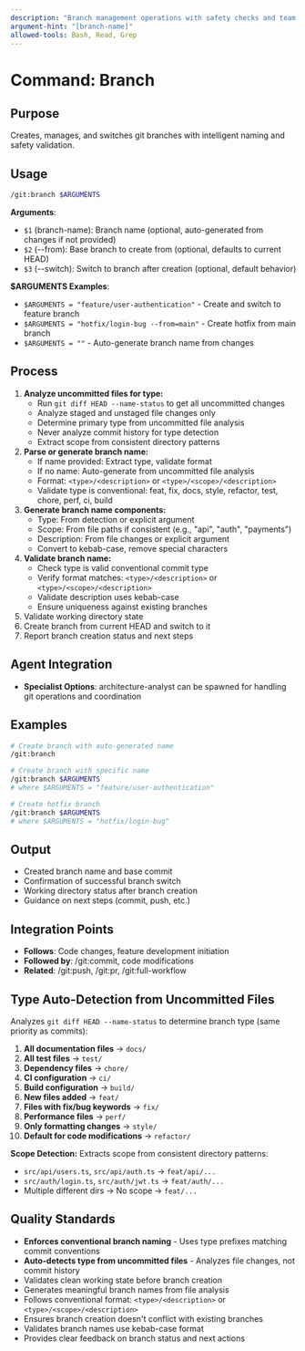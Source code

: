 ```yaml
---
description: "Branch management operations with safety checks and team workflows"
argument-hint: "[branch-name]"
allowed-tools: Bash, Read, Grep
---
```


# Command: Branch

## Purpose

Creates, manages, and switches git branches with intelligent naming and safety validation.

## Usage

```bash
/git:branch $ARGUMENTS
```

**Arguments**:

- `$1` (branch-name): Branch name (optional, auto-generated from changes if not provided)
- `$2` (--from): Base branch to create from (optional, defaults to current HEAD)
- `$3` (--switch): Switch to branch after creation (optional, default behavior)

**$ARGUMENTS Examples**:

- `$ARGUMENTS = "feature/user-authentication"` - Create and switch to feature branch
- `$ARGUMENTS = "hotfix/login-bug --from=main"` - Create hotfix from main branch
- `$ARGUMENTS = ""` - Auto-generate branch name from changes

## Process

1. **Analyze uncommitted files for type:**
   - Run `git diff HEAD --name-status` to get all uncommitted changes
   - Analyze staged and unstaged file changes only
   - Determine primary type from uncommitted file analysis
   - Never analyze commit history for type detection
   - Extract scope from consistent directory patterns
2. **Parse or generate branch name:**
   - If name provided: Extract type, validate format
   - If no name: Auto-generate from uncommitted file analysis
   - Format: `<type>/<description>` or `<type>/<scope>/<description>`
   - Validate type is conventional: feat, fix, docs, style, refactor, test, chore, perf, ci, build
3. **Generate branch name components:**
   - Type: From detection or explicit argument
   - Scope: From file paths if consistent (e.g., "api", "auth", "payments")
   - Description: From file changes or explicit argument
   - Convert to kebab-case, remove special characters
4. **Validate branch name:**
   - Check type is valid conventional commit type
   - Verify format matches: `<type>/<description>` or `<type>/<scope>/<description>`
   - Validate description uses kebab-case
   - Ensure uniqueness against existing branches
5. Validate working directory state
6. Create branch from current HEAD and switch to it
7. Report branch creation status and next steps

## Agent Integration

- **Specialist Options**: architecture-analyst can be spawned for handling git operations and coordination

## Examples

```bash
# Create branch with auto-generated name
/git:branch

# Create branch with specific name
/git:branch $ARGUMENTS
# where $ARGUMENTS = "feature/user-authentication"

# Create hotfix branch
/git:branch $ARGUMENTS
# where $ARGUMENTS = "hotfix/login-bug"
```

## Output

- Created branch name and base commit
- Confirmation of successful branch switch
- Working directory status after branch creation
- Guidance on next steps (commit, push, etc.)

## Integration Points

- **Follows**: Code changes, feature development initiation
- **Followed by**: /git:commit, code modifications
- **Related**: /git:push, /git:pr, /git:full-workflow

## Type Auto-Detection from Uncommitted Files

Analyzes `git diff HEAD --name-status` to determine branch type (same priority as commits):

1. **All documentation files** → `docs/`
2. **All test files** → `test/`
3. **Dependency files** → `chore/`
4. **CI configuration** → `ci/`
5. **Build configuration** → `build/`
6. **New files added** → `feat/`
7. **Files with fix/bug keywords** → `fix/`
8. **Performance files** → `perf/`
9. **Only formatting changes** → `style/`
10. **Default for code modifications** → `refactor/`

**Scope Detection:** Extracts scope from consistent directory patterns:

- `src/api/users.ts`, `src/api/auth.ts` → `feat/api/...`
- `src/auth/login.ts`, `src/auth/jwt.ts` → `feat/auth/...`
- Multiple different dirs → No scope → `feat/...`

## Quality Standards

- **Enforces conventional branch naming** - Uses type prefixes matching commit conventions
- **Auto-detects type from uncommitted files** - Analyzes file changes, not commit history
- Validates clean working state before branch creation
- Generates meaningful branch names from file analysis
- Follows conventional format: `<type>/<description>` or `<type>/<scope>/<description>`
- Ensures branch creation doesn't conflict with existing branches
- Validates branch names use kebab-case format
- Provides clear feedback on branch status and next actions
